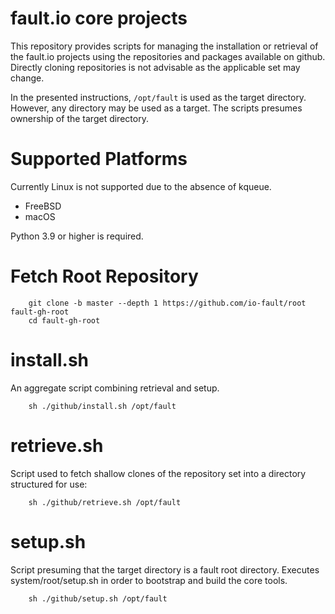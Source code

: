 # fault.io core projects

This repository provides scripts for managing the installation or retrieval of the fault.io
projects using the repositories and packages available on github. Directly cloning repositories
is not advisable as the applicable set may change.

In the presented instructions, `/opt/fault` is used as the target directory.
However, any directory may be used as a target.
The scripts presumes ownership of the target directory.

# Supported Platforms

Currently Linux is not supported due to the absence of kqueue.

* FreeBSD
* macOS

Python 3.9 or higher is required.

# Fetch Root Repository

```shell
	git clone -b master --depth 1 https://github.com/io-fault/root fault-gh-root
	cd fault-gh-root
```

# install.sh

An aggregate script combining retrieval and setup.

```shell
	sh ./github/install.sh /opt/fault
```

# retrieve.sh

Script used to fetch shallow clones of the repository set into a directory structured for use:

```shell
	sh ./github/retrieve.sh /opt/fault
```

# setup.sh

Script presuming that the target directory is a fault root directory.
Executes system/root/setup.sh in order to bootstrap and build the core tools.

```shell
	sh ./github/setup.sh /opt/fault
```
